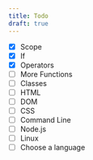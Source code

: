 ```yaml
---
title: Todo
draft: true
---
```


- [x] Scope
- [x] If
- [x] Operators
- [ ] More Functions
- [ ] Classes
- [ ] HTML
- [ ] DOM
- [ ] CSS
- [ ] Command Line
- [ ] Node.js
- [ ] Linux
- [ ] Choose a language
